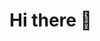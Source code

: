 # Hi there 👋
<!--
** aperezcfp/github is a my first project
# github
- i'm currently working on...
- i'm currently learning ...


-->
